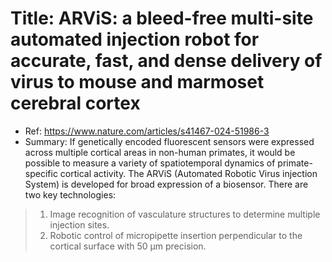 <h1 id="title-arvis-a-bleed-free-multi-site-automated-injection-robot-for-accurate-fast-and-dense-delivery-of-virus-to-mouse-and-marmoset-cerebral-cortex"><strong>Title: ARViS: a bleed-free multi-site automated injection robot for accurate, fast, and dense delivery of virus to mouse and marmoset cerebral cortex</strong></h1>
<ul>
<li>Ref: <a href="https://www.nature.com/articles/s41467-024-51986-3">https://www.nature.com/articles/s41467-024-51986-3</a></li>
<li>Summary: If genetically encoded fluorescent sensors were expressed across multiple cortical areas in non-human primates, it would be possible to measure a variety of spatiotemporal dynamics of primate-specific cortical activity. The ARViS (Automated Robotic Virus injection System) is developed for broad expression of a biosensor. There are two key technologies:</li>
</ul>
<blockquote>
<ol>
<li>Image recognition of vasculature structures to determine multiple injection sites.</li>
<li>Robotic control of micropipette insertion perpendicular to the cortical surface with 50 μm precision.</li>
</ol>
</blockquote>
<p><img alt="" src="https://velog.velcdn.com/images/yechxn/post/422e571b-6408-4d11-b3c3-bdf7150fe568/image.png" /></p>